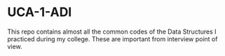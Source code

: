 # UCA-1-ADI
This repo contains almost all the common codes of the Data Structures I practiced during my college. These are important from interview point of view.
